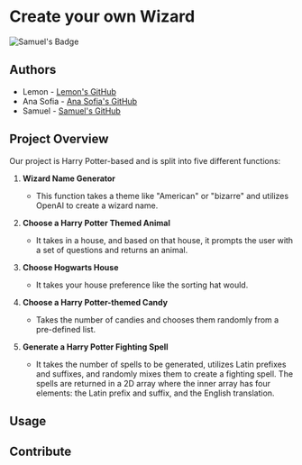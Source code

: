 # Create your own Wizard

![Samuel's Badge](https://github.com/software-students-fall2023/3-python-package-exercise-loki/actions/workflows/main/badge.svg)


## Authors

- Lemon - [Lemon's GitHub](https://github.com/Lefie)
- Ana Sofia - [Ana Sofia's GitHub](https://github.com/anaspacheco)
- Samuel - [Samuel's GitHub](https://github.com/SamuelShally)

## Project Overview

Our project is Harry Potter-based and is split into five different functions:

1. **Wizard Name Generator**
   - This function takes a theme like "American" or "bizarre" and utilizes OpenAI to create a wizard name.

2. **Choose a Harry Potter Themed Animal**
   - It takes in a house, and based on that house, it prompts the user with a set of questions and returns an animal.

3. **Choose Hogwarts House**
   - It takes your house preference like the sorting hat would.

4. **Choose a Harry Potter-themed Candy**
   - Takes the number of candies and chooses them randomly from a pre-defined list.

5. **Generate a Harry Potter Fighting Spell**
   - It takes the number of spells to be generated, utilizes Latin prefixes and suffixes, and randomly mixes them to create a fighting spell. The spells are returned in a 2D array where the inner array has four elements: the Latin prefix and suffix, and the English translation.

## Usage

## Contribute 
